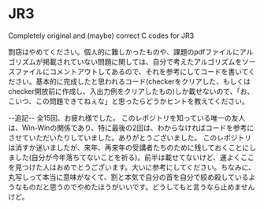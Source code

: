 # JR3
Completely original and (maybe) correct C codes for JR3

剽窃はやめてください。個人的に難しかったものや、課題のpdfファイルにアルゴリズムが掲載されていない問題に関しては、自分で考えたアルゴリズムをソースファイルにコメントアウトしてあるので、それを参考にしてコードを書いてください。基本的に完成したと思われるコード(checkerをクリアした、もしくはchecker開放前に作成し、入出力例をクリアしたもの)しか載せないので、「お、こいつ、この問題できてねぇな」と思ったらどうかヒントを教えてください。

--追記--
全15回、お疲れ様でした。
このレポジトリを知っている唯一の友人は、Win-Winの関係であり、特に最後の2回は、わからなければコードを参考にさせていただいたりしていました。ありがとうございました。
このレポジトリは消すか迷いましたが、来年、再来年の受講者たちのために残しておくことにしました(自分が今年落ちてないことを祈る)。前半は載せてないけど、運よくここを見つけた人はおめでとうございます。大いに参考にしてください。ちなみに、丸写しって本当に意味がなくて、割と本気で自分の首を自分で絞め殺しているようなものだと思うのでやめたほうがいいです。どうしてもと言うなら止めませんけど。
